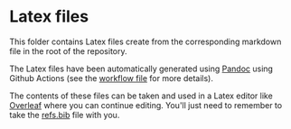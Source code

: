 # Latex files

This folder contains Latex files create from the corresponding markdown file in the root of the repository.

The Latex files have been automatically generated using [Pandoc](https://pandoc.org/) using Github Actions (see the [workflow file](/.github/workflows/convert-from-markdown.yml) for more details).

The contents of these files can be taken and used in a Latex editor like [Overleaf](https://www.overleaf.com/) where you can continue editing. You'll just need to remember to take the [refs.bib](/pandoc/refs.bib) file with you.